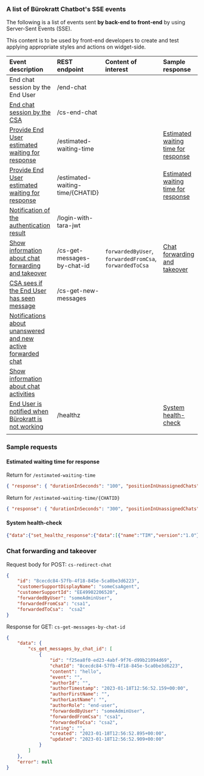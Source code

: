 ### A list of Bürokratt Chatbot's SSE events

The following is a list of events sent **by back-end to front-end** by using Server-Sent Events (SSE).

This content is to be used by front-end developers to create and test applying appropriate styles and actions on widget-side.

| Event description                                                                                                          | REST endpoint                    | Content of interest                                     | Sample response                                                             |
| :------------------------------------------------------------------------------------------------------------------------- | :------------------------------- | :------------------------------------------------------ | :-------------------------------------------------------------------------- |
| End chat session by the End User                                                                                           | /end-chat                        |                                                         |                                                                             |
| [End chat session by the CSA](https://github.com/buerokratt/Buerokratt-Chatbot/issues/6)                                   | /cs-end-chat                     |                                                         |                                                                             |
| [Provide End User estimated waiting for response](https://github.com/buerokratt/Buerokratt-Chatbot/issues/48)              | /estimated-waiting-time          |                                                         | [Estimated waiting time for response](#Estimated-waiting-time-for-response) |
| [Provide End User estimated waiting for response](https://github.com/buerokratt/Buerokratt-Chatbot/issues/48)              | /estimated-waiting-time/{CHATID} |                                                         | [Estimated waiting time for response](#Estimated-waiting-time-for-response) |
| [Notification of the authentication result](https://github.com/buerokratt/Buerokratt-Chatbot/issues/46)                    |     /login-with-tara-jwt                             |                                                         |                                                                             |
| [Show information about chat forwarding and takeover](https://github.com/buerokratt/Buerokratt-Chatbot/issues/39)          | /cs-get-messages-by-chat-id      | `forwardedByUser`, `forwardedFromCsa`, `forwardedToCsa` |   [Chat forwarding and takeover](#Chat-forwarding-and-takeover)                                                                          |
| [CSA sees if the End User has seen message](https://github.com/buerokratt/Buerokratt-Chatbot/issues/11)                    | /cs-get-new-messages             |                                                         |                                                                             |
| [Notifications about unanswered and new active forwarded chat](https://github.com/buerokratt/Buerokratt-Chatbot/issues/24) |                                  |                                                         |                                                                             |
| [Show information about chat activities](https://github.com/buerokratt/Buerokratt-Chatbot/issues/42)                       |                                  |                                                         |                                                                             |
| [End User is notified when Bürokratt is not working](https://github.com/buerokratt/Buerokratt-Chatbot/issues/43)           | /healthz                         |                                                         | [System health-check](#System-health-check)                                 |
|                                                                                                                            |                                  |                                                         |                                                                             |

### Sample requests

#### Estimated waiting time for response

Return for `/estimated-waiting-time`

```json
{ "response": { "durationInSeconds": "100", "positionInUnassignedChats": "0" } }
```

Return for `/estimated-waiting-time/{CHATID}`

```json
{ "response": { "durationInSeconds": "300", "positionInUnassignedChats": "3" } }
```

#### System health-check

```json
{"data":{"set_healthz_response":{"data":[{"name":"TIM","version":"1.0"},{"name":"RUUTER","version":"1.0"},{"name":"DMAPPER","version":"1.0"},{"name":"RESQL","version":"1.0"}]}},"error":null}
```

### Chat forwarding and takeover

Request body for POST: `cs-redirect-chat`

```json
{
    "id": "8cecdc84-57fb-4f18-845e-5ca0be3d6223",
    "customerSupportDisplayName": "someCsaAgent",
    "customerSupportId": "EE49902206520",
    "forwardedByUser": "someAdminUser",
    "forwardedFromCsa": "csa1",
    "forwardedToCsa":  "csa2"
}
```


Response for GET: `cs-get-messages-by-chat-id`

```json
{
    "data": {
        "cs_get_messages_by_chat_id": [
            {
                "id": "f25ea8f0-ed23-4abf-9f76-d99b21094d69",
                "chatId": "8cecdc84-57fb-4f18-845e-5ca0be3d6223",
                "content": "hello",
                "event": "",
                "authorId": "",
                "authorTimestamp": "2023-01-18T12:56:52.159+00:00",
                "authorFirstName": "",
                "authorLastName": "",
                "authorRole": "end-user",
                "forwardedByUser": "someAdminUser",
                "forwardedFromCsa": "csa1",
                "forwardedToCsa": "csa2",
                "rating": "",
                "created": "2023-01-18T12:56:52.895+00:00",
                "updated": "2023-01-18T12:56:52.909+00:00"
            }
        ]
    },
    "error": null
}
```

